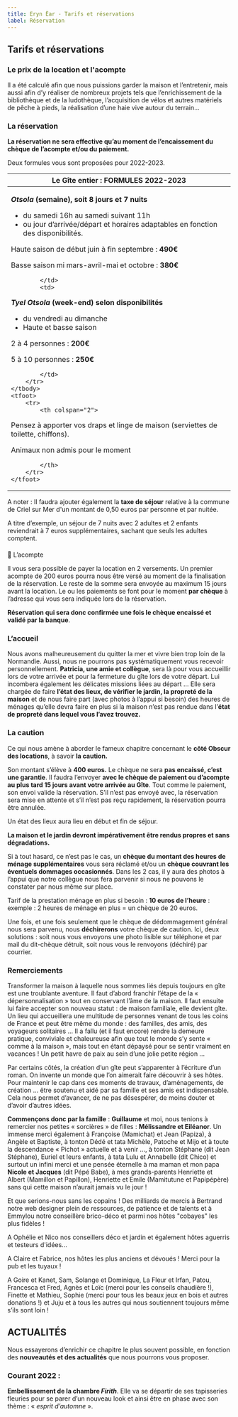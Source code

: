 ```yaml
---
title: Eryn Ëar - Tarifs et réservations
label: Réservation
---
```

## Tarifs et réservations

### Le prix de la location et l'acompte

Il a été calculé afin que nous puissions garder la maison et l’entretenir, mais aussi afin d’y réaliser de nombreux projets tels que l’enrichissement de la bibliothèque et de la ludothèque, l’acquisition de vélos et autres matériels de pêche à pieds, la réalisation d’une haie vive autour du terrain…

### La réservation

**La réservation ne sera effective qu’au moment de l’encaissement du chèque de l’acompte et/ou du paiement.**

Deux formules vous sont proposées pour 2022-2023.

<table>
    <thead>
        <tr>
            <th colspan="2">Le Gîte entier : FORMULES 2022-2023</th>
        </tr>
    </thead>
    <tbody>
        <tr>
            <td> 

***Otsola* (semaine), soit 8 jours et 7 nuits**

* du samedi 16h au samedi suivant 11h
* ou jour d’arrivée/départ et horaires adaptables en fonction des disponibilités.

Haute saison de début juin à fin septembre : **490€**

Basse saison mi mars-avril-mai et octobre : **380€**

```
        </td>
        <td>
```

***Tyel Otsola* (week-end) selon disponibilités**

* du vendredi au dimanche 
* Haute et basse saison

2 à 4 personnes : **200€**

5 à 10 personnes : **250€**

```
        </td>
    </tr>
</tbody>
<tfoot>
    <tr>
        <th colspan="2">
```

Pensez à apporter vos draps et linge de maison (serviettes de toilette, chiffons).

Animaux non admis pour le moment

```
        </th>
    </tr>
</tfoot>
```

</table>

A noter : Il faudra ajouter également la **taxe de séjour** relative à la commune de Criel sur Mer d'un montant de 0,50 euros par personne et par nuitée. 

A titre d’exemple, un séjour de 7 nuits avec 2 adultes et 2 enfants reviendrait à 7 euros supplémentaires, sachant que seuls les adultes comptent.

#### 
 L’acompte


Il vous sera possible de payer la location en 2 versements. Un premier acompte de 200 euros pourra nous être versé au moment de la finalisation de la réservation. Le reste de la somme sera envoyée au maximum 15 jours avant la location. 
Le ou les paiements se font pour le moment **par chèque** à l’adresse qui vous sera indiquée lors de la réservation. 

**Réservation qui sera donc confirmée une fois le chèque encaissé et validé par la banque**.

### L’accueil

Nous avons malheureusement du quitter la mer et vivre bien trop loin de la Normandie. Aussi, nous ne pourrons pas systématiquement vous recevoir personnellement. 
**Patricia, une amie et collègue**, sera là pour vous accueillir lors de votre arrivée et pour la fermeture du gîte lors de votre départ. 
Lui incombera également les délicates missions liées au départ … Elle sera chargée de faire **l’état des lieux, de vérifier le jardin, la propreté de la maison** et de nous faire part (avec photos à l’appui si besoin) des heures de ménages qu’elle devra faire en plus si la maison n’est pas rendue dans l’**état de propreté dans lequel vous l’avez trouvez.**

### La caution

Ce qui nous amène à aborder le fameux chapitre concernant le **côté Obscur des locations**, à savoir **la caution.** 


Son montant s’élève à **400 euros.** Le chèque ne sera **pas encaissé, c’est une garantie**. Il faudra l’envoyer **avec le chèque de paiement ou d’acompte au plus tard 15 jours avant votre arrivée au Gîte**. Tout comme le paiement, son envoi valide la réservation. S’il n’est pas envoyé avec, la réservation sera mise en attente et s’il n’est pas reçu rapidement, la réservation pourra être annulée.


Un état des lieux aura lieu en début et fin de séjour. 

**La maison et le jardin devront impérativement être rendus propres et sans dégradations.**


Si à tout hasard, ce n’est pas le cas, un **chèque du montant des heures de ménage supplémentaires** vous sera réclamé et/ou un **chèque couvrant les éventuels dommages occasionnés**. Dans les 2 cas, il y aura des photos à l’appui que notre collègue nous fera parvenir si nous ne pouvons le constater par nous même sur place. 

Tarif de la prestation ménage en plus si besoin : **10 euros de l’heure** : exemple : 2 heures de ménage en plus = un chèque de 20 euros.

Une fois, et une fois seulement que le chèque de dédommagement général nous sera parvenu, nous **déchirerons** votre chèque de caution. Ici, deux solutions : soit nous vous envoyons une photo lisible sur téléphone et par mail du dit-chèque détruit, soit nous vous le renvoyons (déchiré) par courrier.

### Remerciements

Transformer la maison à laquelle nous sommes liés depuis toujours en gîte est une troublante aventure. Il faut d’abord franchir l’étape de la « dépersonnalisation » tout en conservant l’âme de la maison. Il faut ensuite lui faire accepter son nouveau statut : de maison familiale, elle devient gîte. Un lieu qui accueillera une multitude de personnes venant de tous les coins de France et peut être même du monde : des familles, des amis, des voyageurs solitaires … Il a fallu (et il faut encore) rendre la demeure pratique, conviviale et chaleureuse afin que tout le monde s’y sente « comme à la maison », mais tout en étant dépaysé pour se sentir vraiment en vacances ! Un petit havre de paix au sein d’une jolie petite région …


Par certains côtés, la création d’un gîte peut s’apparenter à l’écriture d’un roman. On invente un monde que l’on aimerait faire découvrir à ses hôtes. Pour maintenir le cap dans ces moments de travaux, d’aménagements, de création … être soutenu et aidé par sa famille et ses amis est indispensable. Cela nous permet d’avancer, de ne pas désespérer, de moins douter et d’avoir d’autres idées.


**Commençons donc par la famille** : **Guillaume** et moi, nous tenions à remercier nos petites « sorcières » de filles : **Mélissandre et Eiléanor**. Un immense merci également à Françoise (Mamichat) et Jean (Papiza), à Angèle et Baptiste, à tonton Dédé et tata Michèle, Patoche et Mijo et à toute la descendance « Pichot » actuelle et à venir …, à tonton Stéphane (dit Jean Stéphane), Euriel et leurs enfants, à tata Lulu et Annabelle (dit Chico) et surtout un infini merci et une pensée éternelle à ma maman et mon papa **Nicole et Jacques** (dit Pépé Babe), à mes grands-parents Henriette et Albert (Mamillon et Papillon), Henriette et Emile (Mamitutune et Papipépère) sans qui cette maison n’aurait jamais vu le jour !


Et que serions-nous sans les copains ! Des milliards de mercis à Bertrand notre web designer plein de ressources, de patience et de talents et à Emmylou notre conseillère brico-déco et parmi nos hôtes "cobayes" les plus fidèles !  

A Ophélie et Nico nos conseillers déco et jardin et également hôtes aguerris et testeurs d'idées... 

A Claire et Fabrice, nos hôtes les plus anciens et dévoués ! Merci pour la pub et les tuyaux !

A Goire et Kanet, Sam, Solange et Dominique, La Fleur et Irfan, Patou, Francesca et Fred, Agnès et Loïc (merci pour les conseils chaudière !), Finette et Mathieu, Sophie (merci pour tous les beaux jeux en bois et autres donations !) et Juju et à tous les autres qui nous soutiennent toujours même s’ils sont loin !

## ACTUALITÉS

Nous essayerons d’enrichir ce chapitre le plus souvent possible, en fonction des **nouveautés et des actualités** que nous pourrons vous proposer.

### Courant 2022 :

**Embellissement de la chambre *Firith***. Elle va se départir de ses tapisseries fleuries pour se parer d’un nouveau look et ainsi être en phase avec son thème : « *esprit d’automne* ».